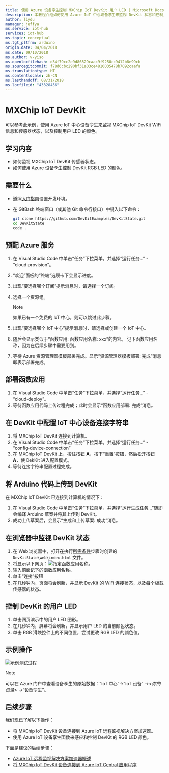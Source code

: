 ```yaml
---
title: 使用 Azure 设备孪生控制 MXChip IoT DevKit 用户 LED | Microsoft Docs
description: 本教程介绍如何使用 Azure IoT 中心设备孪生来监视 DevKit 状态和控制用户 LED。
author: liydu
manager: jeffya
ms.service: iot-hub
services: iot-hub
ms.topic: conceptual
ms.tgt_pltfrm: arduino
origin.date: 04/04/2018
ms.date: 09/10/2018
ms.author: v-yiso
ms.openlocfilehash: d34f79cc2e9d86529caac9f9250cc9412b8e99cb
ms.sourcegitcommit: f78d6cbc290bf31a03ce4810035478b7092caafa
ms.translationtype: HT
ms.contentlocale: zh-CN
ms.lasthandoff: 08/31/2018
ms.locfileid: "43328456"
---
```

# <a name="mxchip-iot-devkit"></a>MXChip IoT DevKit

可以参考此示例，使用 Azure IoT 中心设备孪生来监视 MXChip IoT DevKit WiFi 信息和传感器状态，以及控制用户 LED 的颜色。

## <a name="what-you-learn"></a>学习内容

- 如何监视 MXChip IoT DevKit 传感器状态。
- 如何使用 Azure 设备孪生控制 DevKit RGB LED 的颜色。

## <a name="what-you-need"></a>需要什么

- 遵照[入门指南](./iot-hub-arduino-iot-devkit-az3166-get-started.md)设置开发环境。
- 在 GitBash 终端窗口（或其他 Git 命令行接口）中键入以下命令：

   ```bash
   git clone https://github.com/DevKitExamples/DevKitState.git
   cd DevKitState
   code .
   ```

## <a name="provision-azure-services"></a>预配 Azure 服务

1. 在 Visual Studio Code 中单击“任务”下拉菜单，并选择“运行任务...” - “cloud-provision”。
2. “欢迎”面板的“终端”选项卡下会显示进度。
3. 出现“要选择哪个订阅”提示消息时，请选择一个订阅。
4. 选择一个资源组。 
 
   > [!NOTE]
   > 如果已有一个免费的 IoT 中心，则可以跳过此步骤。

5. 出现“要选择哪个 IoT 中心”提示消息时，请选择或创建一个 IoT 中心。
6. 随后会显示类似于“函数应用: 函数应用名称: xxx”的内容。 记下函数应用名称，因为在后续步骤中需要用到。
7. 等待 Azure 资源管理器模板部署完成。显示“资源管理器模板部署: 完成”消息即表示部署完成。

## <a name="deploy-function-app"></a>部署函数应用

1. 在 Visual Studio Code 中单击“任务”下拉菜单，并选择“运行任务...” - “cloud-deploy”。
2. 等待函数应用代码上传过程完成；此时会显示“函数应用部署: 完成”消息。

## <a name="configure-iot-hub-device-connection-string-in-devkit"></a>在 DevKit 中配置 IoT 中心设备连接字符串

1. 将 MXChip IoT DevKit 连接到计算机。
2. 在 Visual Studio Code 中单击“任务”下拉菜单，并选择“运行任务...” - “config-device-connection”
3. 在 MXChip IoT DevKit 上，按住按钮 **A**，按下“重置”按钮，然后松开按钮 **A**，使 DekKit 进入配置模式。
4. 等待连接字符串配置过程完成。

## <a name="upload-arduino-code-to-devkit"></a>将 Arduino 代码上传到 DevKit

在 MXChip IoT DevKit 已连接到计算机的情况下：
1. 在 Visual Studio Code 中单击“任务”下拉菜单，并选择“运行生成任务...”随即会编译 Arduino 草案并将其上传到 DevKit。
2. 成功上传草案后，会显示“生成和上传草案: 成功”消息。

## <a name="monitor-devkit-state-in-browser"></a>在浏览器中监视 DevKit 状态

1. 在 Web 浏览器中，打开在执行[所需条件](#whatyouneed)步骤时创建的 `DevKitState\web\index.html` 文件。
2. 将显示以下网页：![指定函数应用名称。](media/iot-hub-arduino-iot-devkit-az3166-devkit-state/devkit-state-function-app-name.png)
1. 输入前面记下的函数应用名称。
2. 单击“连接”按钮
3. 在几秒钟内，页面将会刷新，并显示 DevKit 的 WiFi 连接状态，以及每个板载传感器的状态。

## <a name="control-the-devkits-user-led"></a>控制 DevKit 的用户 LED

1. 单击网页演示中的用户 LED 图形。
2. 在几秒钟内，屏幕将会刷新，并显示用户 LED 的当前颜色状态。
3. 单击 RGB 滑块控件上的不同位置，尝试更改 RGB LED 的颜色值。

## <a name="example-operation"></a>示例操作

![示例测试过程](media/iot-hub-arduino-iot-devkit-az3166-devkit-state/devkit-state.gif)

> [!NOTE]
> 可以在 Azure 门户中查看设备孪生的原始数据：“IoT 中心”-\>“IoT 设备” -\>*\<你的设备\>* -\>“设备孪生”。

## <a name="next-steps"></a>后续步骤

我们现已了解以下操作：
- 将 MXChip IoT DevKit 设备连接到 Azure IoT 远程监视解决方案加速器。
- 使用 Azure IoT 设备孪生函数来感应和控制 DevKit 的 RGB LED 颜色。

下面是建议的后续步骤：

* [Azure IoT 远程监视解决方案加速器概述](/iot-suite/)
* [将 MXChip IoT DevKit 设备连接到 Azure IoT Central 应用程序](https://docs.microsoft.com/microsoft-iot-central/howto-connect-devkit)
